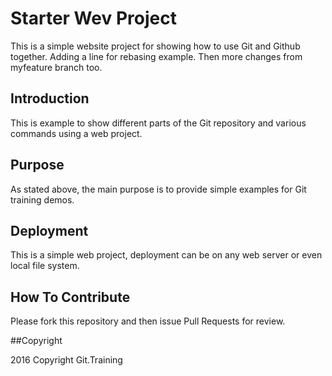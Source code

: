 # Starter Wev Project

This is a simple website project for showing how to use Git and Github together.
Adding a line for rebasing example. Then more changes from myfeature branch too.

## Introduction

This is example to show different parts of the Git repository and various 
commands using a web project.

## Purpose

As stated above, the main purpose is to provide simple examples for Git training
demos.

## Deployment

This is a simple web project, deployment can be on any web server or even local 
file system.

## How To Contribute

Please fork this repository and then issue Pull Requests for review.

##Copyright

2016 Copyright Git.Training